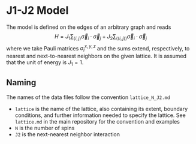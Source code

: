 # J1-J2 Model

The model is defined on the edges of an arbitrary graph and reads
$$H = J_1 \sum_{\langle i, j \rangle} \vec\sigma_i \cdot \vec\sigma_j + J_2 \sum_{\langle\langle i, j \rangle\rangle} \vec\sigma_i \cdot \vec\sigma_j$$
where we take Pauli matrices $\sigma^{x, y, z}_i$ and the sums extend, respectively, to nearest and next-to-nearest neighbors on the given lattice.
It is assumed that the unit of energy is $J_1 = 1$.

## Naming

The names of the data files follow the convention `lattice_N_J2.md`

* `lattice` is the name of the lattice, also containing its extent, boundary conditions, and further information needed to specify the lattice. See `lattice.md` in the main repository for the convention and examples
* `N` is the number of spins
* `J2` is the next-nearest neighbor interaction
